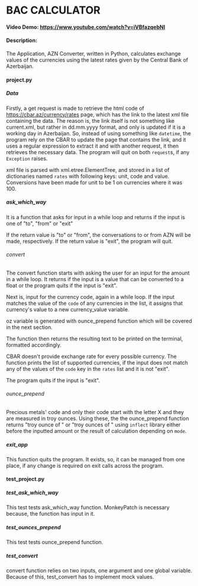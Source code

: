 # BAC CALCULATOR
#### Video Demo:  <https://www.youtube.com/watch?v=iVBfazqebNI>
#### Description:

The Application, AZN Converter, written in Python, calculates exchange values of the currencies using the latest rates given by the Central Bank of Azerbaijan.

#### project.py
##### Data
Firstly, a get request is made to retrieve the html code of https://cbar.az/currency/rates page, which has the link to the latest xml file containing the data. The reason is, the link itself is not something like current.xml, but rather in dd.mm.yyyy format, and only is updated if it is a working day in Azerbaijan. So, instead of using something like `datetime`, the program rely on the CBAR to update the page that contains the link, and it uses a regular expression to extract it and with another request, it then retrieves the necessary data. The program will quit on both `request`s, if any `Exception` raises.


xml file is parsed with xml.etree.ElementTree, and stored in a list of dictionaries named `rates` with following keys: unit, code and value. Conversions have been made for unit to be 1 on currencies where it was 100.

##### ask_which_way
It is a function that asks for input in a while loop and returns if the input is one of "to", "from" or "exit"

If the return value is "to" or "from", the conversations to or from AZN will be made, respectively. If the return value is "exit", the program will quit.


###### convert
The convert function starts with asking the user for an input for the amount in a while loop. It returns if the input is a value that can be converted to a float or the program quits if the input is "exit".

Next is, input for the currency code, again in a while loop. If the input matches the value of the `code` of any currencies in the list, it assigns that currency's value to a new currency_value variable.

oz variable is generated with ounce_prepend function which will be covered in the next section.

The function then returns the resulting text to be printed on the terminal, formatted accordingly.

CBAR doesn't provide exchange rate for every possible currency. The function prints the list of supported currencies, if the input does not match any of the values of the `code` key in the `rates` list and it is not "exit". 

The program quits if the input is "exit".

###### ounce_prepend
Precious metals' code and only their code start with the letter X and they are measured in troy ounces. Using these, the the ounce_prepend function returns "troy ounce of " or "troy ounces of " using `inflect` library either before the inputted amount or the result of calculation depending on `mode`.


##### exit_app
This function quits the program. It exists, so, it can be managed from one place, if any change is required on exit calls across the program.


#### test_project.py
##### test_ask_which_way
This test tests ask_which_way function. MonkeyPatch is necessary because, the function has input in it.

##### test_ounces_prepend
This test tests ounce_prepend function.

##### test_convert
convert function relies on two inputs, one argument and one global variable. Because of this, test_convert has to implement mock values.
